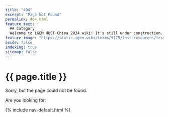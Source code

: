 ```yaml
---
title: "404"
excerpt: "Page Not Found"
permalink: 404.html
feature_text: |
  ## Category
  Welcome to iGEM HUST-China 2024 wiki! It's still under construction. Please stay tuned for more information.
feature_image: "https://static.igem.wiki/teams/5175/test-resources/test-image-1300x400.jpg"
aside: false
indexing: true
sitemap: false
---
```


<h1>{{ page.title }}</h1>

Sorry, but the page could not be found.

Are you looking for:

{% include nav-default.html %}
